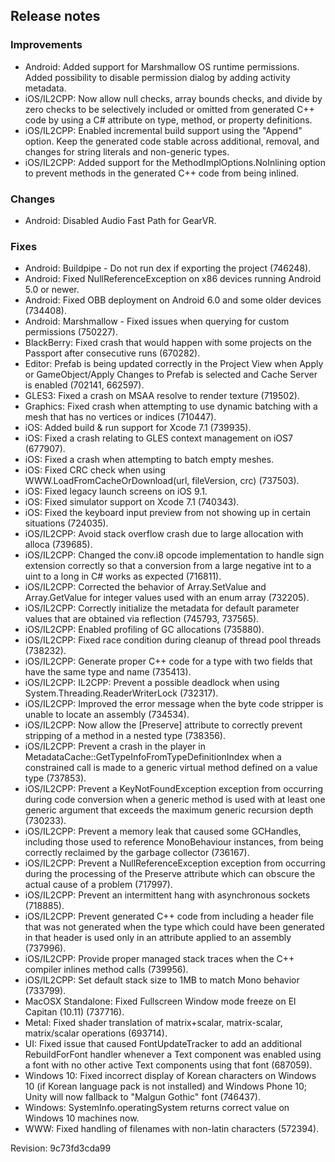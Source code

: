 ## Release notes

### Improvements

-   Android: Added support for Marshmallow OS runtime permissions. Added possibility to disable permission dialog by adding activity metadata.
-   iOS/IL2CPP: Now allow null checks, array bounds checks, and divide by zero checks to be selectively included or omitted from generated C++ code by using a C# attribute on type, method, or property definitions.
-   iOS/IL2CPP: Enabled incremental build support using the \"Append\" option. Keep the generated code stable across additional, removal, and changes for string literals and non-generic types.
-   iOS/IL2CPP: Added support for the MethodImplOptions.NoInlining option to prevent methods in the generated C++ code from being inlined.

### Changes

-   Android: Disabled Audio Fast Path for GearVR.

### Fixes

-   Android: Buildpipe - Do not run dex if exporting the project (746248).
-   Android: Fixed NullReferenceException on x86 devices running Android 5.0 or newer.
-   Android: Fixed OBB deployment on Android 6.0 and some older devices (734408).
-   Android: Marshmallow - Fixed issues when querying for custom permissions (750227).
-   BlackBerry: Fixed crash that would happen with some projects on the Passport after consecutive runs (670282).
-   Editor: Prefab is being updated correctly in the Project View when Apply or GameObject/Apply Changes to Prefab is selected and Cache Server is enabled (702141, 662597).
-   GLES3: Fixed a crash on MSAA resolve to render texture (719502).
-   Graphics: Fixed crash when attempting to use dynamic batching with a mesh that has no vertices or indices (710447).
-   iOS: Added build & run support for Xcode 7.1 (739935).
-   iOS: Fixed a crash relating to GLES context management on iOS7 (677907).
-   iOS: Fixed a crash when attempting to batch empty meshes.
-   iOS: Fixed CRC check when using WWW.LoadFromCacheOrDownload(url, fileVersion, crc) (737503).
-   iOS: Fixed legacy launch screens on iOS 9.1.
-   iOS: Fixed simulator support on Xcode 7.1 (740343).
-   iOS: Fixed the keyboard input preview from not showing up in certain situations (724035).
-   iOS/IL2CPP: Avoid stack overflow crash due to large allocation with alloca (739685).
-   iOS/IL2CPP: Changed the conv.i8 opcode implementation to handle sign extension correctly so that a conversion from a large negative int to a uint to a long in C# works as expected (716811).
-   iOS/IL2CPP: Corrected the behavior of Array.SetValue and Array.GetValue for integer values used with an enum array (732205).
-   iOS/IL2CPP: Correctly initialize the metadata for default parameter values that are obtained via reflection (745793, 737565).
-   iOS/IL2CPP: Enabled profiling of GC allocations (735880).
-   iOS/IL2CPP: Fixed race condition during cleanup of thread pool threads (738232).
-   iOS/IL2CPP: Generate proper C++ code for a type with two fields that have the same type and name (735413).
-   iOS/IL2CPP: IL2CPP: Prevent a possible deadlock when using System.Threading.ReaderWriterLock (732317).
-   iOS/IL2CPP: Improved the error message when the byte code stripper is unable to locate an assembly (734534).
-   iOS/IL2CPP: Now allow the \[Preserve\] attribute to correctly prevent stripping of a method in a nested type (738356).
-   iOS/IL2CPP: Prevent a crash in the player in MetadataCache::GetTypeInfoFromTypeDefinitionIndex when a constrained call is made to a generic virtual method defined on a value type (737853).
-   iOS/IL2CPP: Prevent a KeyNotFoundException exception from occurring during code conversion when a generic method is used with at least one generic argument that exceeds the maximum generic recursion depth (730233).
-   iOS/IL2CPP: Prevent a memory leak that caused some GCHandles, including those used to reference MonoBehaviour instances, from being correctly reclaimed by the garbage collector (736167).
-   iOS/IL2CPP: Prevent a NullReferenceException exception from occurring during the processing of the Preserve attribute which can obscure the actual cause of a problem (717997).
-   iOS/IL2CPP: Prevent an intermittent hang with asynchronous sockets (718885).
-   iOS/IL2CPP: Prevent generated C++ code from including a header file that was not generated when the type which could have been generated in that header is used only in an attribute applied to an assembly (737996).
-   iOS/IL2CPP: Provide proper managed stack traces when the C++ compiler inlines method calls (739956).
-   iOS/IL2CPP: Set default stack size to 1MB to match Mono behavior (733799).
-   MacOSX Standalone: Fixed Fullscreen Window mode freeze on El Capitan (10.11) (737716).
-   Metal: Fixed shader translation of matrix+scalar, matrix-scalar, matrix/scalar operations (693714).
-   UI: Fixed issue that caused FontUpdateTracker to add an additional RebuildForFont handler whenever a Text component was enabled using a font with no other active Text components using that font (687059).
-   Windows 10: Fixed incorrect display of Korean characters on Windows 10 (if Korean language pack is not installed) and Windows Phone 10; Unity will now fallback to \"Malgun Gothic\" font (746437).
-   Windows: SystemInfo.operatingSystem returns correct value on Windows 10 machines now.
-   WWW: Fixed handling of filenames with non-latin characters (572394).

Revision: 9c73fd3cda99
